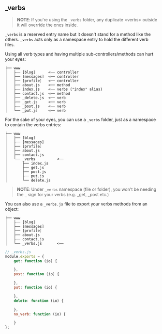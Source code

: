 _verbs
------

>**NOTE**: If you're using the `_verbs` folder, any duplicate \<verbs> outside it will override the ones inside.

`_verbs` is a reserved entry name but it doesn't stand for a method like the others. `_verbs` acts only as a namespace entry to hold the different verb files.

Using all verb types and having multiple sub-controllers/methods can hurt your eyes:
```
├── www
│   ├── [blog]      <── controller
│   ├── [messages]  <── controller
│   ├── [profile]   <── controller
│   ├── about.js    <── method
│   ├── index.js    <── verbs ("index" alias)
│   ├── contact.js  <── method
│   ├── _delete.js  <── verb
│   ├── _get.js     <── verb
│   ├── _post.js    <── verb
│   └── _put.js     <── verb
```
For the sake of your eyes, you can use a `_verbs` folder, just as a namespace to contain the verbs entries:
```
├── www
│   ├── [blog]
│   ├── [messages]
│   ├── [profile]
│   ├── about.js
│   ├── contact.js
│   └── _verbs          <──
│       ├── index.js
│       ├── get.js
│       ├── post.js
│       ├── put.js
│       └── delete.js
```

>**NOTE**: Under `_verbs` namespace (file or folder), you won't be needing the `_` sign for your verbs (e.g. _get, _post etc.)

You can also use a `_verbs.js` file to export your verbs methods from an object:
```
├── www
│   ├── [blog]
│   ├── [messages]
│   ├── [profile]
│   ├── about.js
│   ├── contact.js
│   └── _verbs.js       <──
```

```js
// _verbs.js
module.exports = {
	get: function (io) {

	},
	post: function (io) {

	},
	put: function (io) {

	},
	delete: function (io) {

	},
	no_verb: function (io) {

	}
};
```
